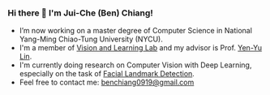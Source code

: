 ### Hi there 👋 I'm Jui-Che (Ben) Chiang!
- I’m now working on a master degree of Computer Science in National Yang-Ming Chiao-Tung University (NYCU). 
- I'm a member of [Vision and Learning Lab](http://vllab.cs.nctu.edu.tw) and my advisor is Prof. [Yen-Yu Lin](https://sites.google.com/site/yylinweb/).
- I'm currently doing research on Computer Vision with Deep Learning, especially on the task of [Facial Landmark Detection](https://paperswithcode.com/task/facial-landmark-detection).
- Feel free to contact me: benchiang0919@gmail.com
<!--
**ben0919/ben0919** is a ✨ _special_ ✨ repository because its `README.md` (this file) appears on your GitHub profile.

Here are some ideas to get you started:

- 🔭 I’m currently working on ...
- 🌱 I’m currently learning ...
- 👯 I’m looking to collaborate on ...
- 🤔 I’m looking for help with ...
- 💬 Ask me about ...
- 📫 How to reach me: ...
- 😄 Pronouns: ...
- ⚡ Fun fact: ...
-->
